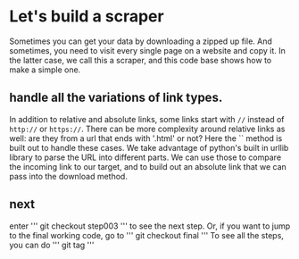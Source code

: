# Let's build a scraper

Sometimes you can get your data by downloading a zipped up file. And sometimes, you need to visit every single page on a website and copy it. In the latter case, we call this a scraper, and this code base shows how to make a simple one. 

## handle all the variations of link types. 

In addition to relative and absolute links, some links start with `//` instead of `http://` or `https://`. There can be more complexity around relative links as well: are they from a url that ends with '.html' or not? Here the `` method is built out to handle these cases. We take advantage of python's built in urllib library to parse the URL into different parts. We can use those to compare the incoming link to our target, and to build out an absolute link that we can pass into the download method.  


## next

enter 
'''
git checkout step003
''' 
to see the next step. Or, if you want to jump to the final working code, go to 
'''
git checkout final
'''
To see all the steps, you can do
'''
git tag
'''


